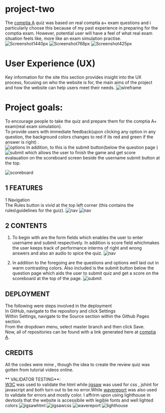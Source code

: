 # project-two
The [comptia A](https://dussy42.github.io/project-two/) quiz was based on real comptia a+ exam questions and i particularly choose this because of my past experience in preparing for the comptia exam. However, potential user will have a feel of what real exam situation feels like, more like an exam simulation practise.
![Screenshot1440px](documentation/screen1024px.png)
![Screenshot768px](documentation/screen768px.png)
![Screenshot425px](documentation/screen425px.png)

# User Experience (UX)
Key information for the site
this section provides insight into the UX process, focusing on who the website is for, the main aims of the project and how the website can help users meet their needs.
![wireframe](documentation/wireframe.png)

# Project goals:<br>

To encourage people to take the quiz and prepare them for the comptia A+ exam(real exam simulation).<br>
To provide users with immediate feedback(upon clicking any option in any question, the background colors changes to red if its red and green if the answer is right) . <br>
![options](/documentation/options.png)
In addition, to this is the submit button(below the question page ) ![submit](/documentation/submit.png)  which allows the user to finish the game and get score evalauation on the scoreboard screen beside the username submit button at the top.

![scoreboard](/documentation/nav.png)

## 1 FEATURES <br>
1 Navigation <br>
 The Rules button is vivid at the top left corner (this contains the rules\guidelines for the guiz).
![nav](/documentation/nav.png)
![nav](/documentation/rules.png)

## 2 CONTENTS <br>
1. To begin with are the form fields which enables the user to enter username and submit respectively. In addition is score field whichmakes the user keeps track of performance interms of right and wrong answers and also an audio to spice the quiz.
![nav](/documentation/nav.png)

2. In addition to the foregoing are the questions and options well laid out in warm contrasting colors. Also included is the submit button below the question page which aids the user to submit quiz and get a score on the scoreboard at the top of the page.
![submit](/documentation/submit.png)


## DEPLOYMENT
The following were steps involved in the deployment <br>
In GitHub, navigate to the repository and click Settings <br>
Within Settings, navigate to the Source section within the Github Pages section. <br>
From the dropdown menu, select master branch and then click Save.<br>
Now, all of  repositories can be found with a link generated here at [comptia A](https://dussy42.github.io/project-two/). 
## CREDITS <br>
All the codes were mine , though the idea to create the review quiz was gotten from tutorial videos online. 

** VALIDATOR TESTING**: <br>
[W3C](https://validator.w3.org/nu/#textarea) was used to validate the html while [jigsaw](https://validator.w3.org/nu/#textarea) was used for css , jshint for javascript and both turn out to be no error.While [wavereport](https://wave.webaim.org/report#/https://dussy42.github.io/project-two/) was also used to validate for errors and mostly color. I affrirm  upon using lighthouse in devtools that the website is accessibile with legible fonts and well lighted colors
![jigsawhtml](documentation/jigsawhtml.png)
![jigsawcss](documentation/jigsawcss.png)
 ![wavereport](documentation/wave.png)
 ![lighthouse](documentation/perfomance.png)

 

